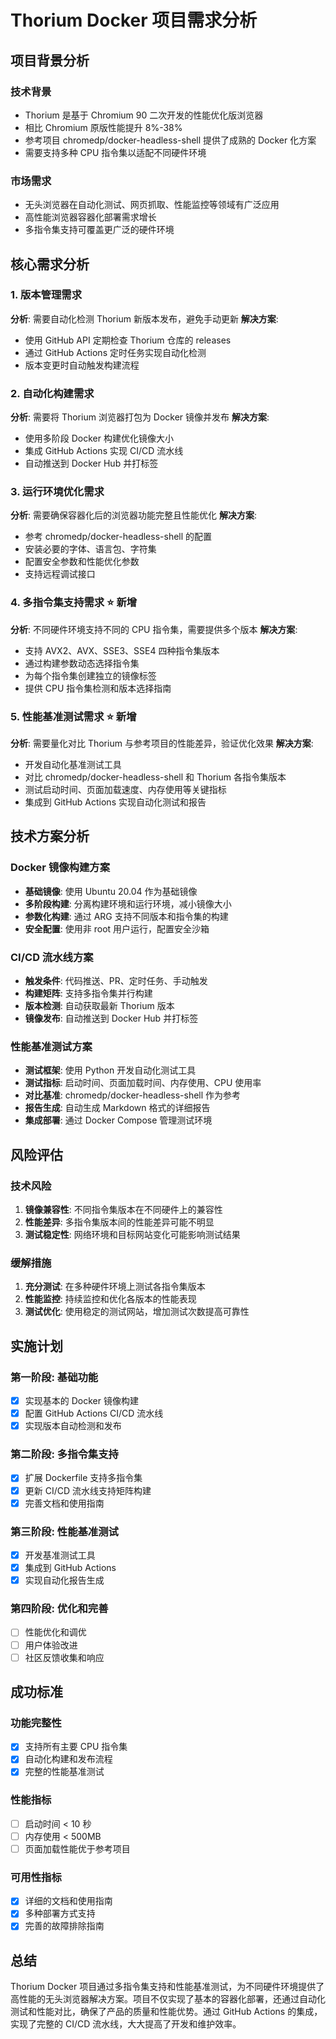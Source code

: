 # Thorium Docker 项目需求分析

## 项目背景分析

### 技术背景
- Thorium 是基于 Chromium 90 二次开发的性能优化版浏览器
- 相比 Chromium 原版性能提升 8%-38%
- 参考项目 chromedp/docker-headless-shell 提供了成熟的 Docker 化方案
- 需要支持多种 CPU 指令集以适配不同硬件环境

### 市场需求
- 无头浏览器在自动化测试、网页抓取、性能监控等领域有广泛应用
- 高性能浏览器容器化部署需求增长
- 多指令集支持可覆盖更广泛的硬件环境

## 核心需求分析

### 1. 版本管理需求
**分析**: 需要自动化检测 Thorium 新版本发布，避免手动更新
**解决方案**: 
- 使用 GitHub API 定期检查 Thorium 仓库的 releases
- 通过 GitHub Actions 定时任务实现自动化检测
- 版本变更时自动触发构建流程

### 2. 自动化构建需求
**分析**: 需要将 Thorium 浏览器打包为 Docker 镜像并发布
**解决方案**:
- 使用多阶段 Docker 构建优化镜像大小
- 集成 GitHub Actions 实现 CI/CD 流水线
- 自动推送到 Docker Hub 并打标签

### 3. 运行环境优化需求
**分析**: 需要确保容器化后的浏览器功能完整且性能优化
**解决方案**:
- 参考 chromedp/docker-headless-shell 的配置
- 安装必要的字体、语言包、字符集
- 配置安全参数和性能优化参数
- 支持远程调试接口

### 4. 多指令集支持需求 ⭐ 新增
**分析**: 不同硬件环境支持不同的 CPU 指令集，需要提供多个版本
**解决方案**:
- 支持 AVX2、AVX、SSE3、SSE4 四种指令集版本
- 通过构建参数动态选择指令集
- 为每个指令集创建独立的镜像标签
- 提供 CPU 指令集检测和版本选择指南

### 5. 性能基准测试需求 ⭐ 新增
**分析**: 需要量化对比 Thorium 与参考项目的性能差异，验证优化效果
**解决方案**:
- 开发自动化基准测试工具
- 对比 chromedp/docker-headless-shell 和 Thorium 各指令集版本
- 测试启动时间、页面加载速度、内存使用等关键指标
- 集成到 GitHub Actions 实现自动化测试和报告

## 技术方案分析

### Docker 镜像构建方案
- **基础镜像**: 使用 Ubuntu 20.04 作为基础镜像
- **多阶段构建**: 分离构建环境和运行环境，减小镜像大小
- **参数化构建**: 通过 ARG 支持不同版本和指令集的构建
- **安全配置**: 使用非 root 用户运行，配置安全沙箱

### CI/CD 流水线方案
- **触发条件**: 代码推送、PR、定时任务、手动触发
- **构建矩阵**: 支持多指令集并行构建
- **版本检测**: 自动获取最新 Thorium 版本
- **镜像发布**: 自动推送到 Docker Hub 并打标签

### 性能基准测试方案
- **测试框架**: 使用 Python 开发自动化测试工具
- **测试指标**: 启动时间、页面加载时间、内存使用、CPU 使用率
- **对比基准**: chromedp/docker-headless-shell 作为参考
- **报告生成**: 自动生成 Markdown 格式的详细报告
- **集成部署**: 通过 Docker Compose 管理测试环境

## 风险评估

### 技术风险
1. **镜像兼容性**: 不同指令集版本在不同硬件上的兼容性
2. **性能差异**: 多指令集版本间的性能差异可能不明显
3. **测试稳定性**: 网络环境和目标网站变化可能影响测试结果

### 缓解措施
1. **充分测试**: 在多种硬件环境上测试各指令集版本
2. **性能监控**: 持续监控和优化各版本的性能表现
3. **测试优化**: 使用稳定的测试网站，增加测试次数提高可靠性

## 实施计划

### 第一阶段: 基础功能
- [x] 实现基本的 Docker 镜像构建
- [x] 配置 GitHub Actions CI/CD 流水线
- [x] 实现版本自动检测和发布

### 第二阶段: 多指令集支持
- [x] 扩展 Dockerfile 支持多指令集
- [x] 更新 CI/CD 流水线支持矩阵构建
- [x] 完善文档和使用指南

### 第三阶段: 性能基准测试
- [x] 开发基准测试工具
- [x] 集成到 GitHub Actions
- [x] 实现自动化报告生成

### 第四阶段: 优化和完善
- [ ] 性能优化和调优
- [ ] 用户体验改进
- [ ] 社区反馈收集和响应

## 成功标准

### 功能完整性
- [x] 支持所有主要 CPU 指令集
- [x] 自动化构建和发布流程
- [x] 完整的性能基准测试

### 性能指标
- [ ] 启动时间 < 10 秒
- [ ] 内存使用 < 500MB
- [ ] 页面加载性能优于参考项目

### 可用性指标
- [x] 详细的文档和使用指南
- [x] 多种部署方式支持
- [x] 完善的故障排除指南

## 总结

Thorium Docker 项目通过多指令集支持和性能基准测试，为不同硬件环境提供了高性能的无头浏览器解决方案。项目不仅实现了基本的容器化部署，还通过自动化测试和性能对比，确保了产品的质量和性能优势。通过 GitHub Actions 的集成，实现了完整的 CI/CD 流水线，大大提高了开发和维护效率。 